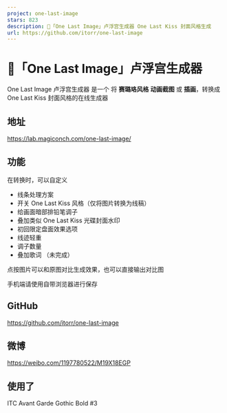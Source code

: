 ```yaml
---
project: one-last-image
stars: 823
description: 🧸「One Last Image」卢浮宫生成器 One Last Kiss 封面风格生成
url: https://github.com/itorr/one-last-image
---
```


🧸「One Last Image」卢浮宫生成器
========================

One Last Image 卢浮宫生成器 是一个 将 **赛璐珞风格** **动画截图** 或 **插画**，转换成 One Last Kiss 封面风格的在线生成器

地址
--

https://lab.magiconch.com/one-last-image/

功能
--

在转换时，可以自定义

-   线条处理方案
-   开关 One Last Kiss 风格（仅将图片转换为线稿）
-   给画面暗部排铅笔调子
-   叠加类似 One Last Kiss 光碟封面水印
-   初回限定盘面效果选项
-   线迹轻重
-   调子数量
-   叠加歌词 （未完成）

点按图片可以和原图对比生成效果，也可以直接输出对比图

手机端请使用自带浏览器进行保存

GitHub
------

https://github.com/itorr/one-last-image

微博
--

https://weibo.com/1197780522/M19X18EGP

使用了
---

ITC Avant Garde Gothic Bold #3
